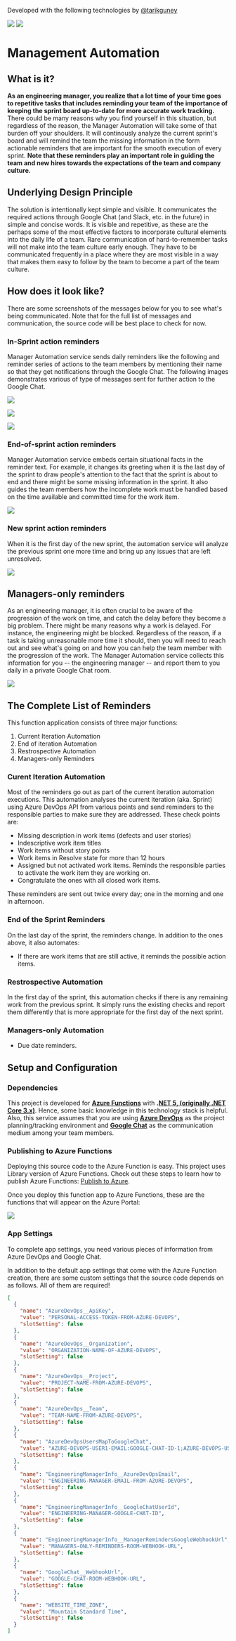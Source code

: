 Developed with the following technologies by [@tarikguney](https://github.com/tarikguney)

![](./assets/logo/azure-functions.png) ![](./assets/logo/dotnet-core-logo.png)

# Management Automation

## What is it?
**As an engineering manager, you realize that a lot time of your time goes to repetitive tasks that includes reminding your team of the importance of keeping the sprint board up-to-date for more accurate work tracking.** There could be many reasons why you find yourself in this situation, but regardless of the reason, the Manager Automation will take some of that burden off your shoulders. It will continously analyze the current sprint's board and will remind the team the missing information in the form actionable reminders that are important for the smooth execution of every sprint. **Note that these reminders play an important role in guiding the team and new hires towards the expectations of the team and company culture.**

## Underlying Design Principle
The solution is intentionally kept simple and visible. It communicates the required actions through Google Chat (and Slack, etc. in the future) in simple and concise words. It is visible and repetitive, as these are the perhaps some of the most effective factors to incorporate cultural elements into the daily life of a team. Rare communication of hard-to-remember tasks will not make into the team culture early enough. They have to be communicated frequently in a place where they are most visible in a way that makes them easy to follow by the team to become a part of the team culture.

## How does it look like?

There are some screenshots of the messages below for you to see what's being communicated. Note that for the full list of messages and communication, the source code  will be best place to check for now.

### In-Sprint action reminders
Manager Automation service sends daily reminders like the following and reminder series of actions to the team members by mentioning their name so that they get notifications through the Google Chat. The following images demonstrates various of type of messages sent for further action to the Google Chat.

![](./assets/screenshots/in-sprint-alt3.png)

![](./assets/screenshots/in-sprint-alt2.png)

![](./assets/screenshots/in-sprint-alt1.png)

### End-of-sprint action reminders
Manager Automation service embeds certain situational facts in the reminder text. For example, it changes its greeting when it is the last day of the sprint to draw people's attention to the fact that the sprint is about to end and there might be some missing information in the sprint. It also guides the team members how the incomplete work must be handled based on the time available and committed time for the work item.

![](./assets/screenshots/last-day-sprint-reminders.png)

### New sprint action reminders
When it is the first day of the new sprint, the automation service will analyze the previous sprint one more time and  bring up any issues that are left unresolved.

![](./assets/screenshots/new-sprint-reminders.png)

## Managers-only reminders
As an engineering manager, it is often crucial to be aware of the progression of the work on time, and catch the delay before they become a big problem. There might be many reasons why a work is delayed. For instance, the engineering might be blocked. Regardless of the reason, if a task is taking unreasonable more time it should, then you will need to reach out and see what's going on and how you can help the team member with the progression of the work. The Manager Automation service collects this information for you -- the engineering manager -- and report them to you daily in a private Google Chat room. 

![](./assets/screenshots/managers-only-reminders.png)


## The Complete List of Reminders 
This function application consists of three major functions:
1. Current Iteration Automation 
1. End of iteration Automation
1. Restrospective Automation 
1. Managers-only Reminders

### Curent Iteration Automation
Most of the reminders go out as part of the current iteration automation executions. This automation analyses the current iteration (aka. Sprint) using Azure DevOps API from various points and send reminders to the responsible parties to make sure they are addressed. These check points are:
- Missing description in work items (defects and user stories)
- Indescriptive work item titles
- Work items without story points
- Work items in Resolve state for more than 12 hours
- Assigned but not activated work items. Reminds the responsible parties to activate the work item they are working on.
- Congratulate the ones with all closed work items.

These reminders are sent out twice every day; one in the morning and one in afternoon.

### End of the Sprint Reminders
On the last day of the sprint, the reminders change. In addition to the ones above, it also automates:

- If there are work items that are still active, it reminds the possible action items.

### Restrospective Automation
In the first day of the sprint, this automation checks if there is any remaining work from the previous sprint. It simply runs the existing checks and report them differently that is more appropriate for the first day of the next sprint.

### Managers-only Automation

- Due date reminders. 

## Setup and Configuration
### Dependencies
This project is developed for **[Azure Functions](https://azure.microsoft.com/en-us/services/functions)** with **.[NET 5, (originally .NET Core 3.x)](https://dotnet.microsoft.com/)**. Hence, some basic knowledge in this technology stack is helpful. Also, this service assumes that you are using **[Azure DevOps](https://dev.azure.com)** as the project planning/tracking environment and **[Google Chat](https://chat.google.com)** as the communication medium among your team members.
### Publishing to Azure Functions
Deploying this source code to the Azure Function is easy. This project uses Library version of Azure Functions. Check out these steps to learn how to publish Azure Functions: [Publish to Azure](https://docs.microsoft.com/en-us/azure/azure-functions/functions-develop-vs#publish-to-azure).

Once you deploy this function app to Azure Functions, these are the functions that will appear on the Azure Portal:

![](./assets/screenshots/functions.png)

### App Settings

To complete app settings, you need various pieces of information from Azure DevOps and Google Chat.

In addition to the default app settings that come with the Azure Function creation, there are some custom settings that the source code depends on as follows. All of them are required!

```json
[
  {
    "name": "AzureDevOps__ApiKey",
    "value": "PERSONAL-ACCESS-TOKEN-FROM-AZURE-DEVOPS",
    "slotSetting": false
  },
  {
    "name": "AzureDevOps__Organization",
    "value": "ORGANIZATION-NAME-OF-AZURE-DEVOPS",
    "slotSetting": false
  },
  {
    "name": "AzureDevOps__Project",
    "value": "PROJECT-NAME-FROM-AZURE-DEVOPS",
    "slotSetting": false
  },
  {
    "name": "AzureDevOps__Team",
    "value": "TEAM-NAME-FROM-AZURE-DEVOPS",
    "slotSetting": false
  },
  {
    "name": "AzureDevOpsUsersMapToGoogleChat",
    "value": "AZURE-DEVOPS-USER1-EMAIL:GOOGLE-CHAT-ID-1;AZURE-DEVOPS-USER2-EMAIL:GOOGLE-CHAT-ID-2",
    "slotSetting": false
  },
  {
    "name": "EngineeringManagerInfo__AzureDevOpsEmail",
    "value": "ENGINEERING-MANAGER-EMAIL-FROM-AZURE-DEVOPS",
    "slotSetting": false
  },
  {
    "name": "EngineeringManagerInfo__GoogleChatUserId",
    "value": "ENGINEERING-MANAGER-GOOGLE-CHAT-ID",
    "slotSetting": false
  },
  {
    "name": "EngineeringManagerInfo__ManagerRemindersGoogleWebhookUrl",
    "value": "MANAGERS-ONLY-REMINDERS-ROOM-WEBHOOK-URL",
    "slotSetting": false
  },
  {
    "name": "GoogleChat__WebhookUrl",
    "value": "GOOGLE-CHAT-ROOM-WEBHOOK-URL",
    "slotSetting": false
  },
  {
    "name": "WEBSITE_TIME_ZONE",
    "value": "Mountain Standard Time",
    "slotSetting": false
  }
]
```